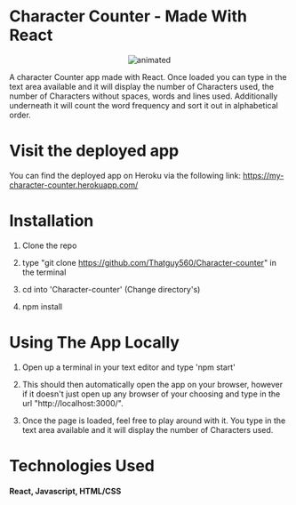 # Character Counter - Made With React 


<!-- To add GIF Image -->

<p align="center">
  <img src="DemoOfApp.gif" alt="animated" />
</p>

A character Counter app made with React. Once loaded you can type in the text area available and it will display the number of Characters used, the number of Characters without spaces, words and lines used. Additionally underneath it will count the word frequency and sort it out in alphabetical order.   

# Visit the deployed app

You can find the deployed app on Heroku via the following link: https://my-character-counter.herokuapp.com/

# Installation

1. Clone the repo

2. type "git clone https://github.com/Thatguy560/Character-counter" in the terminal

3. cd into 'Character-counter' (Change directory's)

4. npm install

# Using The App Locally

1. Open up a terminal in your text editor and type 'npm start'

2. This should then automatically open the app on your browser, however if it doesn't just open up any browser of your choosing and type in the url "http://localhost:3000/".

3. Once the page is loaded, feel free to play around with it. You type in the text area available and it will display the number of Characters used.

# Technologies Used

#### React, Javascript, HTML/CSS

